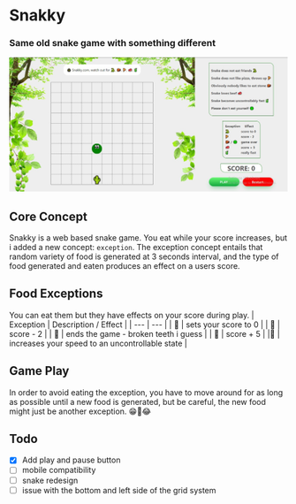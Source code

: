 # Snakky

### Same old snake game with something different

![This is an image](src/assets/snakeimg.jpg)

## Core Concept

Snakky is a web based snake game. You eat while your score increases, but i added a
new concept: `exception`. The exception concept entails that random variety of food is
generated at 3 seconds interval, and the type of food generated and eaten produces an effect on
a users score.

## Food Exceptions

You can eat them but they have effects on your score during play.
| Exception | Description / Effect |
| --- | --- |
| 🐍 | sets your score to 0 |
| 🍕 | score - 2 |
| 🧱 | ends the game - broken teeth i guess |
| 🥩 | score + 5 |
|🧃 | increases your speed to an uncontrollable state |

## Game Play
In order to avoid eating the exception, you have to move around for as long as possible until a new food is generated, but be careful, the new food might just be another exception. 😁🤣😂
## Todo

- [x] Add play and pause button
- [ ] mobile compatibility
- [ ] snake redesign
- [ ] issue with the bottom and left side of the grid system
